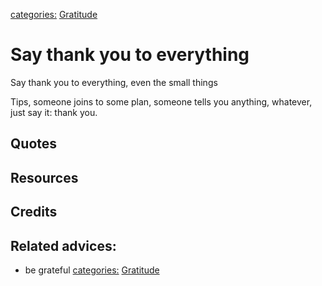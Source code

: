 [categories:](categories/index.md) [Gratitude](../categories/Gratitude.md)
# Say thank you to everything

Say thank you to everything, even the small things

Tips, someone joins to some plan, someone tells you anything, whatever, just say it: thank you.

## Quotes

## Resources

## Credits

## Related advices:

- be grateful
[categories:](categories/index.md) [Gratitude](../categories/Gratitude.md)